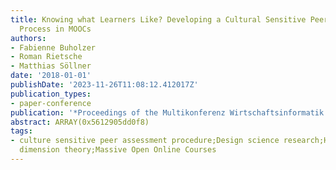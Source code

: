 ```yaml
---
title: Knowing what Learners Like? Developing a Cultural Sensitive Peer Assessment
  Process in MOOCs
authors:
- Fabienne Buholzer
- Roman Rietsche
- Matthias Söllner
date: '2018-01-01'
publishDate: '2023-11-26T11:08:12.412017Z'
publication_types:
- paper-conference
publication: '*Proceedings of the Multikonferenz Wirtschaftsinformatik (MKWI)*'
abstract: ARRAY(0x5612905dd0f8)
tags:
- culture sensitive peer assessment procedure;Design science research;Hofstede?s cultural
  dimension theory;Massive Open Online Courses
---
```

